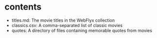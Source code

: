 # contents

* titles.md: The movie titles in the WebFlyx collection
* classics.csv: A comma-separated list of classic movies
* quotes: A directory of files containing memorable quotes from movies 
